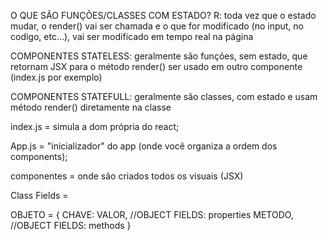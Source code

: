 O QUE SÃO FUNÇÕES/CLASSES COM ESTADO?
R: toda vez que o estado mudar, o render() vai ser chamada e o que for modificado (no input, no codigo, etc...), vai ser modificado em tempo real na página

COMPONENTES STATELESS: geralmente são funções, sem estado, que retornam JSX para o método render() ser usado em outro componente (index.js por exemplo)

COMPONENTES STATEFULL: geralmente são classes, com estado e usam método render() diretamente na classe

index.js = simula a dom própria do react;

App.js = "inicializador" do app (onde você organiza a ordem dos components);

componentes = onde são criados todos os visuais (JSX)

Class Fields =


OBJETO = {
  CHAVE: VALOR, //OBJECT FIELDS: properties
  METODO, //OBJECT FIELDS: methods
}


